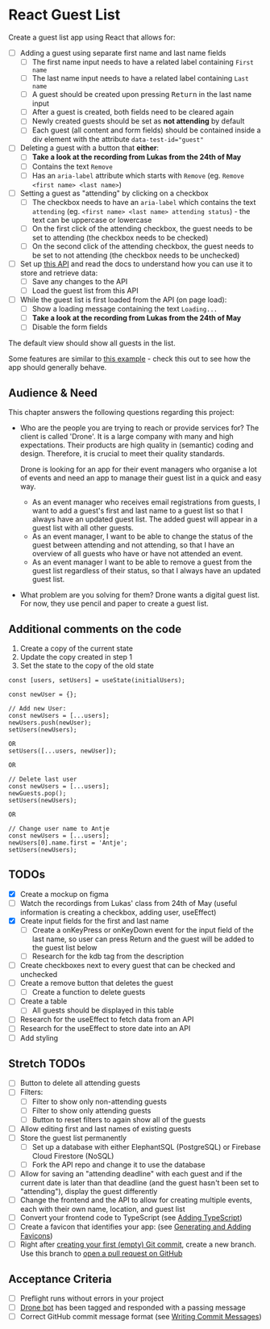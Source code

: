 # React Guest List

Create a guest list app using React that allows for:

- [ ] Adding a guest using separate first name and last name fields
  - [ ] The first name input needs to have a related label containing `First name`
  - [ ] The last name input needs to have a related label containing `Last name`
  - [ ] A guest should be created upon pressing <kbd>Return</kbd> in the last name input
  - [ ] After a guest is created, both fields need to be cleared again
  - [ ] Newly created guests should be set as **not attending** by default
  - [ ] Each guest (all content and form fields) should be contained inside a div element with the attribute `data-test-id="guest"`
- [ ] Deleting a guest with a button that **either**:
  - [ ] **Take a look at the recording from Lukas from the 24th of May**
  - [ ] Contains the text `Remove`
  - [ ] Has an `aria-label` attribute which starts with `Remove` (eg. `Remove <first name> <last name>`)
- [ ] Setting a guest as "attending" by clicking on a checkbox
  - [ ] The checkbox needs to have an `aria-label` which contains the text `attending` (eg. `<first name> <last name> attending status`) - the text can be uppercase or lowercase
  - [ ] On the first click of the attending checkbox, the guest needs to be set to attending (the checkbox needs to be checked)
  - [ ] On the second click of the attending checkbox, the guest needs to be set to not attending (the checkbox needs to be unchecked)
- [ ] Set up [this API](https://github.com/upleveled/express-guest-list-api-memory-data-store) and read the docs to understand how you can use it to store and retrieve data:
  - [ ] Save any changes to the API
  - [ ] Load the guest list from this API
- [ ] While the guest list is first loaded from the API (on page load):
  - [ ] Show a loading message containing the text `Loading...`
  - [ ] **Take a look at the recording from Lukas from the 24th of May**
  - [ ] Disable the form fields

The default view should show all guests in the list.

Some features are similar to [this example](https://todomvc.com/examples/react/dist/) - check this out to see how the app should generally behave.

## Audience & Need

This chapter answers the following questions regarding this project:

- Who are the people you are trying to reach or provide services for?
  The client is called 'Drone'. It is a large company with many and high expectations. Their products are high quality in (semantic) coding and design. Therefore, it is crucial to meet their quality standards.

  Drone is looking for an app for their event managers who organise a lot of events and need an app to manage their guest list in a quick and easy way.

  - As an event manager who receives email registrations from guests, I want to add a guest's first and last name to a guest list so that I always have an updated guest list. The added guest will appear in a guest list with all other guests.
  - As an event manager, I want to be able to change the status of the guest between attending and not attending, so that I have an overview of all guests who have or have not attended an event.
  - As an event manager I want to be able to remove a guest from the guest list regardless of their status, so that I always have an updated guest list.

- What problem are you solving for them?
  Drone wants a digital guest list. For now, they use pencil and paper to create a guest list.

## Additional comments on the code

1. Create a copy of the current state
2. Update the copy created in step 1
3. Set the state to the copy of the old state

```
const [users, setUsers] = useState(initialUsers);

const newUser = {};

// Add new User:
const newUsers = [...users];
newUsers.push(newUser);
setUsers(newUsers);

OR
setUsers([...users, newUser]);

OR

// Delete last user
const newUsers = [...users];
newGuests.pop();
setUsers(newUsers);

OR

// Change user name to Antje
const newUsers = [...users];
newUsers[0].name.first = 'Antje';
setUsers(newUsers);
```

## TODOs

- [x] Create a mockup on figma
- [ ] Watch the recordings from Lukas' class from 24th of May (useful information is creating a checkbox, adding user, useEffect)
- [x] Create input fields for the first and last name
  - [ ] Create a onKeyPress or onKeyDown event for the input field of the last name, so user can press <kdb>Return</kdb> and the guest will be added to the guest list below
  - [ ] Research for the kdb tag from the description
- [ ] Create checkboxes next to every guest that can be checked and unchecked
- [ ] Create a remove button that deletes the guest
  - [ ] Create a function to delete guests
- [ ] Create a table
  - [ ] All guests should be displayed in this table
- [ ] Research for the useEffect to fetch data from an API
- [ ] Research for the useEffect to store date into an API
- [ ] Add styling

## Stretch TODOs

- [ ] Button to delete all attending guests
- [ ] Filters:
  - [ ] Filter to show only non-attending guests
  - [ ] Filter to show only attending guests
  - [ ] Button to reset filters to again show all of the guests
- [ ] Allow editing first and last names of existing guests
- [ ] Store the guest list permanently
  - [ ] Set up a database with either ElephantSQL (PostgreSQL) or Firebase Cloud Firestore (NoSQL)
  - [ ] Fork the API repo and change it to use the database
- [ ] Allow for saving an "attending deadline" with each guest and if the current date is later than that deadline (and the guest hasn't been set to "attending"), display the guest differently
- [ ] Change the frontend and the API to allow for creating multiple events, each with their own name, location, and guest list
- [ ] Convert your frontend code to TypeScript (see [Adding TypeScript](https://create-react-app.dev/docs/adding-typescript/))
- [ ] Create a favicon that identifies your app: (see [Generating and Adding Favicons](https://learn.upleveled.io/pern-extensive-immersive/modules/cheatsheet-design-ux/#generating-and-adding-favicons))
- [ ] Right after [creating your first (empty) Git commit](https://learn.upleveled.io/pern-extensive-immersive/modules/cheatsheet-command-line/#5-create-and-push-an-initial-commit), create a new branch. Use this branch to [open a pull request on GitHub](https://learn.upleveled.io/pern-extensive-immersive/modules/cheatsheet-git-github/#opening-pull-requests)

## Acceptance Criteria

- [ ] Preflight runs without errors in your project
- [ ] [Drone bot](https://learn.upleveled.io/pern-extensive-immersive/modules/cheatsheet-tasks/#upleveled-drone) has been tagged and responded with a passing message
- [ ] Correct GitHub commit message format (see [Writing Commit Messages](https://learn.upleveled.io/pern-extensive-immersive/modules/cheatsheet-git-github/#writing-commit-messages))

```

```
